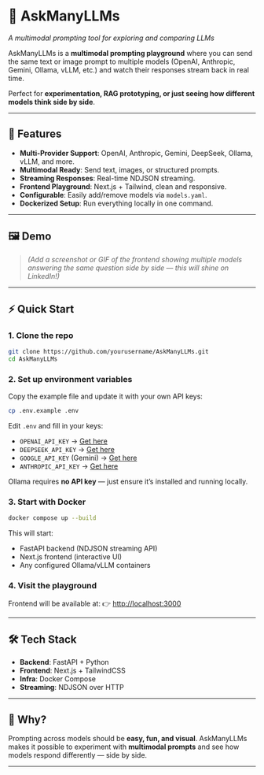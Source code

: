 # 🎤 AskManyLLMs

*A multimodal prompting tool for exploring and comparing LLMs*

AskManyLLMs is a **multimodal prompting playground** where you can send the same text or image prompt to multiple models (OpenAI, Anthropic, Gemini, Ollama, vLLM, etc.) and watch their responses stream back in real time.

Perfect for **experimentation, RAG prototyping, or just seeing how different models think side by side**.

---

## 🚀 Features

* **Multi-Provider Support**: OpenAI, Anthropic, Gemini, DeepSeek, Ollama, vLLM, and more.
* **Multimodal Ready**: Send text, images, or structured prompts.
* **Streaming Responses**: Real-time NDJSON streaming.
* **Frontend Playground**: Next.js + Tailwind, clean and responsive.
* **Configurable**: Easily add/remove models via `models.yaml`.
* **Dockerized Setup**: Run everything locally in one command.

---

## 🖼 Demo

> *(Add a screenshot or GIF of the frontend showing multiple models answering the same question side by side — this will shine on LinkedIn!)*

---

## ⚡ Quick Start

### 1. Clone the repo

```bash
git clone https://github.com/yourusername/AskManyLLMs.git
cd AskManyLLMs
```

### 2. Set up environment variables

Copy the example file and update it with your own API keys:

```bash
cp .env.example .env
```

Edit `.env` and fill in your keys:

* `OPENAI_API_KEY` → [Get here](https://platform.openai.com/)
* `DEEPSEEK_API_KEY` → [Get here](https://platform.deepseek.com/)
* `GOOGLE_API_KEY` (Gemini) → [Get here](https://aistudio.google.com/app/apikey)
* `ANTHROPIC_API_KEY` → [Get here](https://console.anthropic.com/)

Ollama requires **no API key** — just ensure it’s installed and running locally.

### 3. Start with Docker

```bash
docker compose up --build
```

This will start:

* FastAPI backend (NDJSON streaming API)
* Next.js frontend (interactive UI)
* Any configured Ollama/vLLM containers

### 4. Visit the playground

Frontend will be available at:
👉 [http://localhost:3000](http://localhost:3000)

---

## 🛠 Tech Stack

* **Backend**: FastAPI + Python
* **Frontend**: Next.js + TailwindCSS
* **Infra**: Docker Compose
* **Streaming**: NDJSON over HTTP

---

## 🎯 Why?

Prompting across models should be **easy, fun, and visual**.
AskManyLLMs makes it possible to experiment with **multimodal prompts** and see how models respond differently — side by side.

---
